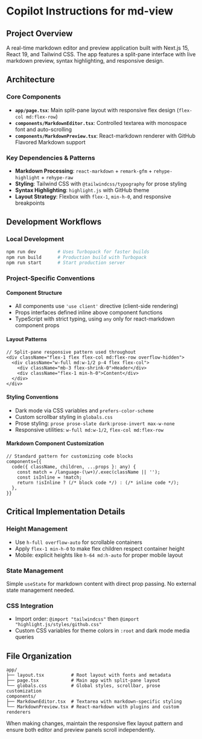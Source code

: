 # Copilot Instructions for md-view

## Project Overview

A real-time markdown editor and preview application built with Next.js 15, React 19, and Tailwind CSS. The app features a split-pane interface with live markdown preview, syntax highlighting, and responsive design.

## Architecture

### Core Components

- **`app/page.tsx`**: Main split-pane layout with responsive flex design (`flex-col md:flex-row`)
- **`components/MarkdownEditor.tsx`**: Controlled textarea with monospace font and auto-scrolling
- **`components/MarkdownPreview.tsx`**: React-markdown renderer with GitHub Flavored Markdown support

### Key Dependencies & Patterns

- **Markdown Processing**: `react-markdown` + `remark-gfm` + `rehype-highlight` + `rehype-raw`
- **Styling**: Tailwind CSS with `@tailwindcss/typography` for prose styling
- **Syntax Highlighting**: `highlight.js` with GitHub theme
- **Layout Strategy**: Flexbox with `flex-1`, `min-h-0`, and responsive breakpoints

## Development Workflows

### Local Development

```bash
npm run dev        # Uses Turbopack for faster builds
npm run build      # Production build with Turbopack
npm run start      # Start production server
```

### Project-Specific Conventions

#### Component Structure

- All components use `'use client'` directive (client-side rendering)
- Props interfaces defined inline above component functions
- TypeScript with strict typing, using `any` only for react-markdown component props

#### Layout Patterns

```tsx
// Split-pane responsive pattern used throughout
<div className="flex-1 flex flex-col md:flex-row overflow-hidden">
  <div className="w-full md:w-1/2 p-4 flex flex-col">
    <div className="mb-3 flex-shrink-0">Header</div>
    <div className="flex-1 min-h-0">Content</div>
  </div>
</div>
```

#### Styling Conventions

- Dark mode via CSS variables and `prefers-color-scheme`
- Custom scrollbar styling in `globals.css`
- Prose styling: `prose prose-slate dark:prose-invert max-w-none`
- Responsive utilities: `w-full md:w-1/2`, `flex-col md:flex-row`

#### Markdown Component Customization

```tsx
// Standard pattern for customizing code blocks
components={{
  code({ className, children, ...props }: any) {
    const match = /language-(\w+)/.exec(className || '');
    const isInline = !match;
    return !isInline ? (/* block code */) : (/* inline code */);
  },
}}
```

## Critical Implementation Details

### Height Management

- Use `h-full overflow-auto` for scrollable containers
- Apply `flex-1 min-h-0` to make flex children respect container height
- Mobile: explicit heights like `h-64 md:h-auto` for proper mobile layout

### State Management

Simple `useState` for markdown content with direct prop passing. No external state management needed.

### CSS Integration

- Import order: `@import "tailwindcss"` then `@import "highlight.js/styles/github.css"`
- Custom CSS variables for theme colors in `:root` and dark mode media queries

## File Organization

```
app/
├── layout.tsx          # Root layout with fonts and metadata
├── page.tsx            # Main app with split-pane layout
└── globals.css         # Global styles, scrollbar, prose customization
components/
├── MarkdownEditor.tsx  # Textarea with markdown-specific styling
└── MarkdownPreview.tsx # React-markdown with plugins and custom renderers
```

When making changes, maintain the responsive flex layout pattern and ensure both editor and preview panels scroll independently.
